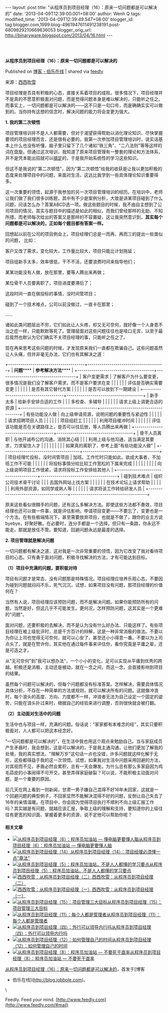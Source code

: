 --- layout: post title:
"从程序员到项目经理（16）：原来一切问题都是可以解决的" date:
'2013-04-09T12:39:00.001+08:00' author: Wenh Q tags: modified\_time:
'2013-04-09T12:39:49.547+08:00' blogger\_id:
tag:blogger.com,1999:blog-4961947611491238191.post-6809829210669836053
blogger\_orig\_url: http://binaryware.blogspot.com/2013/04/16.html ---

\
  

**从程序员到项目经理（16）：原来一切问题都是可以解决的**

Published on [博客 -
伯乐在线](http://blog.jobbole.com/37840/?utm_source=rss&utm_medium=rss&utm_campaign=%25e4%25bb%258e%25e7%25a8%258b%25e5%25ba%258f%25e5%2591%2598%25e5%2588%25b0%25e9%25a1%25b9%25e7%259b%25ae%25e7%25bb%258f%25e7%2590%2586%25ef%25bc%258816%25ef%25bc%2589%25ef%25bc%259a%25e5%258e%259f%25e6%259d%25a5%25e4%25b8%2580%25e5%2588%2587%25e9%2597%25ae%25e9%25a2%2598%25e9%2583%25bd%25e6%2598%25af%25e5%258f%25af%25e4%25bb%25a5)
| shared via [feedly](http://www.feedly.com)

来源：[西西吹雪](http://www.cnblogs.com/watsonyin/archive/2013/04/08/3009125.html)

项目经理是否具有积极的心态，直接关系着项目的成败。很多情况下，项目经理并不是真的不愿意积极面对问题，而是觉得问题本身是难以解决的，只能听之任之。而事实上，一切问题都是可以解决的——这不只是一句口号，而是确确实实可以做到的。当你持有这想的信念时，解决问题的能力将会变更为强大。

**1. 我的第二次顿悟**

项目管理培训并不是人人都需要，但对于渴望获得帮助以消化理论知识、尽快掌握要领的项目经理而言，还是很有必要的。我第一次参加项目管理培训时，说实话基本上什么也没有听懂，脑子里只留下了几个诸如"铁三角"、"二八法则"等等这样的词在盘旋。但通过这次培训，我知道了原来项目管理有一整套的理论和方法体系，并不是凭本能出招就可以[搞定](http://www.amazon.cn/gp/product/B007XPTAIS/ref=as_li_qf_sp_asin_il_tl?ie=UTF8&tag=vastwork-23&linkCode=as2&camp=536&creative=3200&creativeASIN=B007XPTAIS "搞定(套装共3册) ")的，于是我开始系统性的学习这些知识。

但这不是我说的"第二次顿悟"，因为"第二次顿悟"给我的收获是让我以更加积极的态度来处理项目中的问题、来面对生活，这远比我学到一些具体理论知识重要得多。

这一次重要的领悟，起源于我参加的另一次项目管理培训的经历。在培训中，老师让我们做了我们很多训练题，其中有不少是案例分析，大致是讲某项目碰到了什么问题，问该怎么办？答案ABCD选一项。做这些题目的时候，我不由自主想到了公司项目的情况，其实与题目中的描述是如此的相似，而我们曾经那样的无助、不知所措，而老师每次给出的答案又是那样的不容置疑，这让我突然意识到，**其实每个问题都是可以解决的，正如每个题目都有答案一样。**

回想起以前在公司的项目例会上，项目经理们总是一而再、再而三的提出一些类似的问题， 比如：

客户又改了需求，变化较大，工作量比较大，项目只能比计划拖延；

项目组新手太多，效率很低，干不不活，还要浪费时间来指导他们；

某某功能没有人做，放在那里，要等人腾出来再做；

某位骨干人员要离职了，项目进度要滞后了；

这段时间一直在做投标的事情，没时间管项目；

碰到了一个技术难点，公司以前没做过，一直卡在那里；

……

诸如此类问题层出不穷，它们如此让人头疼，却又无可奈何，就好像一个人身患不治之症一样，只能默默等死了。管理层面对这些问题往往也是哑口无言，以至于最后竟然也默认为它们确实不关项目经理的事，只能听之任之了。

现在再来思考这些问题的时候，才发现原来我们一直都在欺骗自己。这些问题虽然让人头痛，但并非毫无办法，它们也有其解决之道：

+--------------------------------------+--------------------------------------+
| **问题******                         | **参考解决方法******                 |
+--------------------------------------+--------------------------------------+
| 客户变更需求                         | 了解客户为什么要变更，很多情况是我们没了解客户需求，而不是客户要求在变 |
|                                      |                                      |
|                                      | 评估是否确实需要变更                 |
|                                      |                                      |
|                                      | 是否有其它替代方案                   |
|                                      |                                      |
|                                      | 是否可以放到下一期建设               |
+--------------------------------------+--------------------------------------+
| 新手太多                             | 给新手安排合适的工作                 |
|                                      | 多检查、多辅导                       |
|                                      |                                      |
|                                      | 请求上级上调更合适的资源             |
+--------------------------------------+--------------------------------------+
| 有些功能没人做                       | 向上级申请资源，说明问题的重要性与紧迫性 |
|                                      |                                      |
|                                      | 请求招聘项目人员                     |
|                                      |                                      |
|                                      | 项目组赶工                           |
|                                      |                                      |
|                                      | 利用项目缓冲时间                     |
|                                      |                                      |
|                                      | 评估该功能是否在关键路径上，是否可以往后放，等人员腾出来再做 |
+--------------------------------------+--------------------------------------+
| 骨干人员离职                         | 与他开诚布公的沟通，消除其心结       |
|                                      | 利用上级与他沟通，适当满足其要求，力求留住人才 |
|                                      |                                      |
|                                      |                                      |
|                                      | 如果真的离职了，参考上面"有些功能没人做" |
+--------------------------------------+--------------------------------------+
| 项目经理忙投标，没时间管项目         | 加班。工作忙时只能如此。欲成大事者，不加班工作不可能 |
|                                      |                                      |
|                                      | 将投标事情分给比较工作宽松的下属来完成 |
|                                      |                                      |
|                                      |                                      |
|                                      | 向上级说明项目工作很紧，请求将投标工作安排给其他人 |
+--------------------------------------+--------------------------------------+
| 碰到技术难点                         | 组织公司技术骨干讨论                 |
|                                      | 去国外网站上找方案                   |
|                                      |                                      |
|                                      | 在技术论坛上请求帮助                 |
|                                      |                                      |
|                                      | 利用外部资源，如同学或熟人等         |
|                                      |                                      |
|                                      | 请求将该工作转给研发人员             |
+--------------------------------------+--------------------------------------+

原来这些看似很棘手的问题，还有这么多解决方法。即使这些方法都不奏效，项目经理也还可以做一件事，就是评估影响，申请项目变更——不要忘了，变更也是一个方法。在有些极端情况下，甚至需要放弃项目，也就是不做了，跟你的业主方说byebye，好聚好散。在必要时，连分手都是一个选择，但只有一条路，你永远不能走，那就是放任不管。要知道，回避问题永远是最差的选择。

**2. 项目管理就是解决问题**

一切问题都有解决之道，这对我是一次非常重要的领悟，因为它改变了我对看待项目的心态。只有勇于面对问题，积极寻找解决的方法，才有可能达到目标。

**（1）****项目中充满的问题，要积极对待******

项目有问题才是常态，没有问题那是特殊情况。项目经理应培养乐观心态，不要因为碰到问题就闷闷不乐，死气沉沉，试想，如果项目没有问题，那项目经理的价值何在？

当然有人说，项目经理应该预防问题，而不是解决问题。如果你能预防所有的问题，当然是好，但这几乎不可能发生。更何况，怎样预防问题，这其实是一个更难的"问题"。

面对问题，还要积极的去解决，而不是认为没有什么好办法、只能这样了。有些项目经理在被上级批评时，总是千方百计的辩解，这是一种非常消极的做法。不要以为你让上司也觉得无可奈何，就可以心安了，甚至还小小得意一番。不要以为上司点头了，就是在赞许你，其实他在通过每件事来评估你，看你究竟是平庸之辈，还是可造之才。

从"无可奈何"到"我可以想办法"，一个小小的变化，足可以实现从平庸到优秀的跨越。积极还是消极，主动还是被动，就在一念之间，而这一念，会直接影响到项目的结果。

虽然每个问题可以解决的，但每个问题都没有标准答案。怎样解决，需要具体情况具体分析，不存在一种简单的方法或规则，就可以解决所有的问题。这就像冲浪时，每个浪头的高度、方向、力度都不一样，冲浪者无法为自己设定一个固定的姿势，只能在浪头扑过来时，根据自己的经验来进行调整，否则很快就会被打翻。

**（2）****主动面对生活中的问题******

生活中也与项目一样，充满的问题。俗话说："家家都有本难念的经"，其实只要积极面对，人人都可以把这本经念好。

"一切问题都是可以解决的"，在生活中我也用这个观点来勉励自己。当与家庭成员产生矛盾时，我会想到，这是可以解决的，于是我主通沟通，让他们更加了解我的处境，我的真实想法，"理解万岁"这句话一点也没错，许多问题就这样化解于无形，这些都得益于我的这一次领悟。试想，如果我对生活中问题采用回避的方法，对其视而不见，矛盾必然会累积，总有一天会爆发。为什么总有那么多家庭因为鸡毛蒜皮的小事闹得不可开交，甚至弄得家庭破裂？可以说，不能积极主动面对问题，是一个重要的原因。

前几天在网上看到一则新闻，甘肃一男子嫌自己混得不好16年未回家，这就是一个回避问题的典型例子，不回家显然不能解决混得不好的问题，反倒让自己失去了16年的亲情温暖。在项目中，你会因为觉得项目执行不顺利不向上级汇报工作吗？其实越是有问题，就越应该汇报，争取上级的理解和支持，要知道你的上级往往有更宽的知识面、掌握着更多的资源，说不定他可以帮助你呢？

#### 相关文章

-   [![从程序员到项目经理（6）：程序员加油站 —
    懂电脑更要懂人脑](http://blog.jobbole.com/wp-content/uploads/2013/04/programmer-developer-at-work-150x150.jpg)](http://blog.jobbole.com/29743/)[从程序员到项目经理（6）：程序员加油站
    — 懂电脑更要懂人脑](http://blog.jobbole.com/29743/)
-   [![从程序员到项目经理（14）](http://blog.jobbole.com/wp-content/uploads/2013/03/71-150x83.png)](http://blog.jobbole.com/35620/)[从程序员到项目经理（14）：项目经理必须懂一点"章法"](http://blog.jobbole.com/35620/)
-   [![从程序员到项目经理（5）：程序员加油站，不是人人都懂的学习要点](http://blog.jobbole.com/wp-content/uploads/2012/10/programmer-to-manager-01-150x150.png)](http://blog.jobbole.com/29411/)[从程序员到项目经理（5）：程序员加油站，不是人人都懂的学习要点](http://blog.jobbole.com/29411/)
-   [![西西吹雪：从程序员到项目经理（二）](http://blog.jobbole.com/wp-content/uploads/2011/11/career-logo.jpg)](http://blog.jobbole.com/28021/)[西西吹雪：从程序员到项目经理（二）](http://blog.jobbole.com/28021/)
-   [![西西吹雪：从程序员到项目经理（一）](http://blog.jobbole.com/wp-content/plugins/wordpress-23-related-posts-plugin/static/thumbs/3.jpg)](http://blog.jobbole.com/28007/)[西西吹雪：从程序员到项目经理（一）](http://blog.jobbole.com/28007/)
-   [![从程序员到项目经理（15）：项目管理三大目标](http://blog.jobbole.com/wp-content/uploads/2012/08/programmer-developer-at-work.jpg)](http://blog.jobbole.com/37355/)[从程序员到项目经理（15）：项目管理三大目标](http://blog.jobbole.com/37355/)
-   [![从程序员到项目经理（11）：每个人都是管理者](http://blog.jobbole.com/wp-content/uploads/2013/02/21162538-c2e9923ad09048039eb3851a7cad89f7-150x150.png)](http://blog.jobbole.com/34145/)[从程序员到项目经理（11）：每个人都是管理者](http://blog.jobbole.com/34145/)
-   [![从程序员到项目经理（四）：外行可以领导内行吗](http://blog.jobbole.com/wp-content/uploads/2011/11/team-management-logo.jpg)](http://blog.jobbole.com/28896/)[从程序员到项目经理（四）：外行可以领导内行吗](http://blog.jobbole.com/28896/)
-   [![从程序员到项目经理（12）：如何管理自己的时间](http://blog.jobbole.com/wp-content/uploads/2013/02/19213951-4a79660d7d4948e0ba5bce78103a992a-150x150.png)](http://blog.jobbole.com/34148/)[从程序员到项目经理（12）：如何管理自己的时间](http://blog.jobbole.com/34148/)
-   [![从程序员到项目经理（8）：程序员加油站 —
    不要死于直率](http://blog.jobbole.com/wp-content/uploads/2013/01/2012121210424367-150x127.png)](http://blog.jobbole.com/32290/)[从程序员到项目经理（8）：程序员加油站
    — 不要死于直率](http://blog.jobbole.com/32290/)

[从程序员到项目经理（16）：原来一切问题都是可以解决的](http://blog.jobbole.com/37840/)，首发于[博客
- 伯乐在线](http://blog.jobbole.com)。

\

Feedly. Feed your mind.
[http://www.feedly.com](http://www.feedly.com/#mail)

